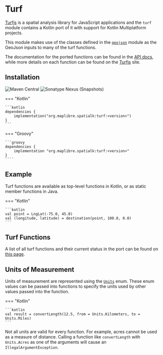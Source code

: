 # Turf

[Turfjs](https://turfjs.org) is a spatial analysis library for JavaScript
applications and the `turf` module contains a Kotlin port of it with support for
Kotlin Multiplatform projects.

This module makes use of the classes defined in the [`geojson`](geojson/) module
as the GeoJson inputs to many of the turf functions.

The documentation for the ported functions can be found in the
[API docs](api/turf/), while more details on each function can be found on the
[Turfjs](https://turfjs.org) site.

## Installation

![Maven Central](https://img.shields.io/maven-central/v/org.maplibre.spatialk/turf)
![Sonatype Nexus (Snapshots)](https://img.shields.io/nexus/s/org.maplibre.spatialk/turf?server=https%3A%2F%2Foss.sonatype.org)

=== "Kotlin"

    ```kotlin
    dependencies {
        implementation("org.maplibre.spatialk:turf:<version>")
    }
    ```

=== "Groovy"

    ```groovy
    dependencies {
        implementation "org.maplibre.spatialk:turf:<version>"
    }
    ````

## Example

Turf functions are available as top-level functions in Kotlin, or as static
member functions in Java.

=== "Kotlin"

    ```kotlin
    val point = LngLat(-75.0, 45.0)
    val (longitude, latitude) = destination(point, 100.0, 0.0)
    ```

## Turf Functions

A list of all turf functions and their current status in the port can be found
on [this page](../ported-functions/).

## Units of Measurement

Units of measurement are represented using the
[`Units`](../api/turf/org.maplibre.spatialk.turf/-units/) enum. These enum
values can be passed into functions to specify the units used by other values
passed into the function.

=== "Kotlin"

    ```kotlin
    val result = convertLength(12.5, from = Units.Kilometers, to = Units.Miles)
    ```

Not all units are valid for every function. For example, acres cannot be used as
a measure of distance. Calling a function like `convertLength` with
`Units.Acres` as one of the arguments will cause an `IllegalArgumentException`.
